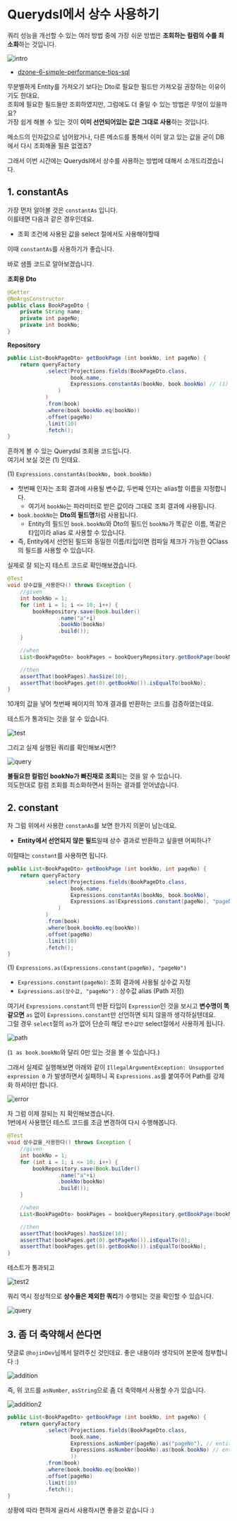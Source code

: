 # Querydsl에서 상수 사용하기

쿼리 성능을 개선할 수 있는 여러 방법 중에 가장 쉬운 방법은 **조회하는 컬럼의 수를 최소화**하는 것입니다.  

![intro](./images/intro.png)

* [dzone-6-simple-performance-tips-sql](https://dzone.com/articles/6-simple-performance-tips-sql)
  
무분별하게 Entity를 가져오기 보다는 Dto로 필요한 필드만 가져오길 권장하는 이유이기도 한대요.  
조회에 필요한 필드들만 조회하였지만, 그럼에도 더 줄일 수 있는 방법은 무엇이 있을까요?  
가장 쉽게 해볼 수 있는 것이 **이미 선언되어있는 값은 그대로 사용**하는 것입니다.  
  
메소드의 인자값으로 넘어왔거나, 다른 메소드를 통해서 이미 알고 있는 값을 굳이 DB에서 다시 조회해올 필욘 없겠죠?  
    
그래서 이번 시간에는 Querydsl에서 상수를 사용하는 방법에 대해서 소개드리겠습니다.

## 1. constantAs

가장 먼저 알아볼 것은 ```constantAs``` 입니다.  
이를테면 다음과 같은 경우인데요.  

* 조회 조건에 사용된 값을 select 절에서도 사용해야할때

이때 ```constantAs```를 사용하기가 좋습니다.  
  
바로 샘플 코드로 알아보겠습니다.  
  
**조회용 Dto**

```java
@Getter
@NoArgsConstructor
public class BookPageDto {
    private String name;
    private int pageNo;
    private int bookNo;
}
```

**Repository**

```java
public List<BookPageDto> getBookPage (int bookNo, int pageNo) {
    return queryFactory
            .select(Projections.fields(BookPageDto.class,
                    book.name,
                    Expressions.constantAs(bookNo, book.bookNo) // (1)
                )
            )
            .from(book)
            .where(book.bookNo.eq(bookNo))
            .offset(pageNo)
            .limit(10)
            .fetch();
}
```

흔하게 볼 수 있는 Querydsl 조회용 코드입니다.  
여기서 보실 것은 (1) 인데요.  
  
(1) ```Expressions.constantAs(bookNo, book.bookNo)```

* 첫번째 인자는 조회 결과에 사용될 변수값, 두번째 인자는 alias할 이름을 지정합니다.
  * 여기서 ```bookNo```는 파라미터로 받은 값이라 그대로 조회 결과에 사용됩니다.
* ```book.bookNo```는 **Dto의 필드명**처럼 사용됩니다.
  * Entity의 필드인 ```book.bookNo```와 Dto의 필드인 ```bookNo```가 똑같은 이름, 똑같은 타입이라 alias 로 사용할 수 있습니다.
* 즉, Entity에서 선언된 필드와 동일한 이름/타입이면 컴파일 체크가 가능한 QClass 의 필드를 사용할 수 있습니다.

실제로 잘 되는지 테스트 코드로 확인해보겠습니다.

```java
@Test
void 상수값을_사용한다() throws Exception {
    //given
    int bookNo = 1;
    for (int i = 1; i <= 10; i++) {
        bookRepository.save(Book.builder()
                .name("a"+i)
                .bookNo(bookNo)
                .build());
    }

    //when
    List<BookPageDto> bookPages = bookQueryRepository.getBookPage(bookNo, 0);

    //then
    assertThat(bookPages).hasSize(10);
    assertThat(bookPages.get(0).getBookNo()).isEqualTo(bookNo);
}
```

10개의 값을 넣어 첫번째 페이지의 10개 결과를 반환하는 코드를 검증하였는데요.  
  
테스트가 통과되는 것을 알 수 있습니다.

![test](./images/test.png)

그리고 실제 실행된 쿼리를 확인해보시면!?

![query](./images/query.png)

**불필요한 컬럼인 bookNo가 빠진채로 조회**되는 것을 알 수 있습니다.  
의도한대로 컬럼 조회를 최소화하면서 원하는 결과를 얻어냈습니다.

## 2. constant

자 그럼 위에서 사용한 ```constanAs```를 보면 한가지 의문이 남는데요.

* **Entity에서 선언되지 않은 필드**일때 상수 결과로 반환하고 싶을땐 어찌하나?

이럴때는 ```constant```를 사용하면 됩니다.

```java
public List<BookPageDto> getBookPage (int bookNo, int pageNo) {
    return queryFactory
            .select(Projections.fields(BookPageDto.class,
                    book.name,
                    Expressions.constantAs(bookNo, book.bookNo),
                    Expressions.as(Expressions.constant(pageNo), "pageNo") (1)
                )
            )
            .from(book)
            .where(book.bookNo.eq(bookNo))
            .offset(pageNo)
            .limit(10)
            .fetch();
}
```

(1) ```Expressions.as(Expressions.constant(pageNo), "pageNo")```

* ```Expressions.constant(pageNo)```: 조회 결과에 사용될 상수값 지정
* ```Expressions.as(상수값, "pageNo")``` : 상수값 alias (Path 지정)

여기서 ```Expressions.constant```의 반환 타입이 ```Expression```인 것을 보시고 **변수명이 똑같으면** ```as``` 없이 ```Expressions.constant```만 선언하면 되지 않을까 생각하실텐데요.  
그럴 경우 ```select```절의 ```as```가 없어 단순히 해당 ```변수값만``` select절에서 사용하게 됩니다.

![path](./images/path.png)

(```1 as book.bookNo```와 달리 0만 있는 것을 볼 수 있습니다.)  
  
그래서 실제로 실행해보면 아래와 같이 ```IllegalArgumentException: Unsupported expression 0``` 가 발생하면서 실패하니 꼭 ```Expressions.as```를 붙여주어 Path를 강제화 하셔야만 합니다.

![error](./images/error.png)

자 그럼 이제 잘되는 지 확인해보겠습니다.  
1번에서 사용했던 테스트 코드를 조금 변경하여 다시 수행해봅니다.

```java
@Test
void 상수값을_사용한다() throws Exception {
    //given
    int bookNo = 1;
    for (int i = 1; i <= 10; i++) {
        bookRepository.save(Book.builder()
                .name("a"+i)
                .bookNo(bookNo)
                .build());
    }

    //when
    List<BookPageDto> bookPages = bookQueryRepository.getBookPage(bookNo, 0);

    //then
    assertThat(bookPages).hasSize(10);
    assertThat(bookPages.get(0).getPageNo()).isEqualTo(0);
    assertThat(bookPages.get(0).getBookNo()).isEqualTo(bookNo);
}
```

테스트가 통과되고

![test2](./images/test2.png)

쿼리 역시 정상적으로 **상수들은 제외한 쿼리**가 수행되는 것을 확인할 수 있습니다.

![query](./images/query.png)


## 3. 좀 더 축약해서 쓴다면

댓글로 ```@hojinDev```님께서 알려주신 것인데요.
좋은 내용이라 생각되어 본문에 첨부합니다 :)

![addition](./images/addition.png)

즉, 위 코드를 ```asNumber```, ```asString```으로 좀 더 축약해서 사용할 수가 있습니다.

![addition2](./images/addition2.png)

```java
public List<BookPageDto> getBookPage (int bookNo, int pageNo) {
    return queryFactory
            .select(Projections.fields(BookPageDto.class,
                    book.name,
                    Expressions.asNumber(pageNo).as("pageNo"), // entity에 없는 필드일 경우
                    Expressions.asNumber(bookNo).as(book.bookNo) // entity에 있는 필드일 경우
                    ))
            .from(book)
            .where(book.bookNo.eq(bookNo))
            .offset(pageNo)
            .limit(10)
            .fetch();
}
```

상황에 따라 편하게 골라서 사용하시면 좋을것 같습니다 :)
